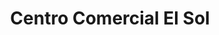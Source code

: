 ---
title: "Centro Comercial El Sol"
url: /caracas/centro-comercial-el-sol/
shop: Einkaufszentrum
---